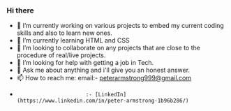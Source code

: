 ### Hi there

<!--
**PeterArmstrong79/PeterArmstrong79** is a ✨ _special_ ✨ repository because its `README.md` (this file) appears on your GitHub profile.

Here are some ideas to get you started:
-->

- 🔭 I’m currently working on various projects to embed my current coding skills and also to learn new ones.
- 🌱 I’m currently learning HTML and CSS
- 👯 I’m looking to collaborate on any projects that are close to the procedure of real/live projects.
- 🤔 I’m looking for help with getting a job in Tech.
- 💬 Ask me about anything and i'll give you an honest answer.
- 📫 How to reach me: email:- peterarmstrong999@gmail.com
-                           :- [LinkedIn](https://www.linkedin.com/in/peter-armstrong-1b96b286/)
